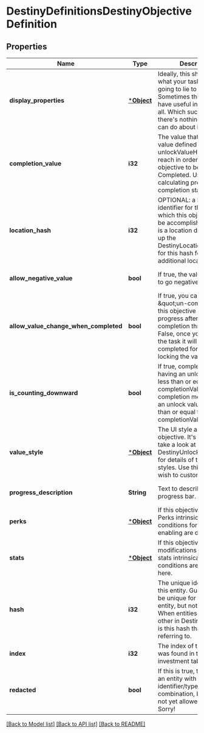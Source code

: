 # DestinyDefinitionsDestinyObjectiveDefinition

## Properties
Name | Type | Description | Notes
------------ | ------------- | ------------- | -------------
**display_properties** | [***Object**](Object.md) | Ideally, this should tell you what your task is. I&#39;m not going to lie to you though. Sometimes this doesn&#39;t have useful information at all. Which sucks, but there&#39;s nothing either of us can do about it. | [optional] [default to null]
**completion_value** | **i32** | The value that the unlock value defined in unlockValueHash must reach in order for the objective to be considered Completed. Used in calculating progress and completion status. | [optional] [default to null]
**location_hash** | **i32** | OPTIONAL: a hash identifier for the location at which this objective must be accomplished, if there is a location defined. Look up the DestinyLocationDefinition for this hash for that additional location info. | [optional] [default to null]
**allow_negative_value** | **bool** | If true, the value is allowed to go negative. | [optional] [default to null]
**allow_value_change_when_completed** | **bool** | If true, you can effectively \&quot;un-complete\&quot; this objective if you lose progress after crossing the completion threshold.   If False, once you complete the task it will remain completed forever by locking the value. | [optional] [default to null]
**is_counting_downward** | **bool** | If true, completion means having an unlock value less than or equal to the completionValue.  If False, completion means having an unlock value greater than or equal to the completionValue. | [optional] [default to null]
**value_style** | [***Object**](Object.md) | The UI style applied to the objective. It&#39;s an enum, take a look at DestinyUnlockValueUIStyle for details of the possible styles. Use this info as you wish to customize your UI. | [optional] [default to null]
**progress_description** | **String** | Text to describe the progress bar. | [optional] [default to null]
**perks** | [***Object**](Object.md) | If this objective enables Perks intrinsically, the conditions for that enabling are defined here. | [optional] [default to null]
**stats** | [***Object**](Object.md) | If this objective enables modifications on a player&#39;s stats intrinsically, the conditions are defined here. | [optional] [default to null]
**hash** | **i32** | The unique identifier for this entity. Guaranteed to be unique for the type of entity, but not globally.  When entities refer to each other in Destiny content, it is this hash that they are referring to. | [optional] [default to null]
**index** | **i32** | The index of the entity as it was found in the investment tables. | [optional] [default to null]
**redacted** | **bool** | If this is true, then there is an entity with this identifier/type combination, but BNet is not yet allowed to show it. Sorry! | [optional] [default to null]

[[Back to Model list]](../README.md#documentation-for-models) [[Back to API list]](../README.md#documentation-for-api-endpoints) [[Back to README]](../README.md)


